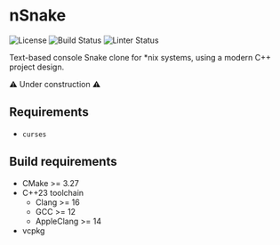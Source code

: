 # nSnake

![License](https://img.shields.io/github/license/lunar-natalie/nsnake)
![Build Status](https://img.shields.io/github/actions/workflow/status/lunar-natalie/nsnake/build.yml)
![Linter Status](https://img.shields.io/github/actions/workflow/status/lunar-natalie/nsnake/linter.yml?label=linter)

Text-based console Snake clone for *nix systems, using a modern C++ project design.

⚠️ Under construction ⚠️

## Requirements

- `curses`

## Build requirements

- CMake >= 3.27
- C++23 toolchain
  - Clang >= 16
  - GCC >= 12
  - AppleClang >= 14
- vcpkg